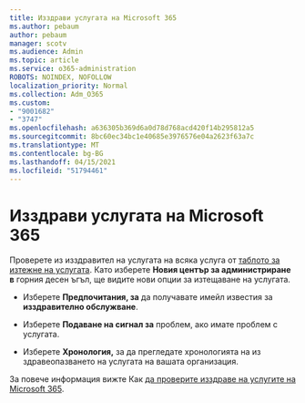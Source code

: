 ```yaml
---
title: Изздрави услугата на Microsoft 365
ms.author: pebaum
author: pebaum
manager: scotv
ms.audience: Admin
ms.topic: article
ms.service: o365-administration
ROBOTS: NOINDEX, NOFOLLOW
localization_priority: Normal
ms.collection: Adm_O365
ms.custom:
- "9001682"
- "3747"
ms.openlocfilehash: a636305b369d6a0d78d768acd420f14b295812a5
ms.sourcegitcommit: 8bc60ec34bc1e40685e3976576e04a2623f63a7c
ms.translationtype: MT
ms.contentlocale: bg-BG
ms.lasthandoff: 04/15/2021
ms.locfileid: "51794461"
---
```

# <a name="microsoft-365-service-health"></a>Изздрави услугата на Microsoft 365


Проверете из изздравител на услугата на всяка услуга от [таблото за изтежне на услугата](https://admin.microsoft.com/Adminportal/Home?source=applauncher#/servicehealth). Като изберете **Новия център за администриране в** горния десен ъгъл, ще видите нови опции за изтещаване на услугата.

- Изберете **Предпочитания, за** да получавате имейл известия за **изздравително обслужване**.

- Изберете **Подаване на сигнал за** проблем, ако имате проблем с услугата.

- Изберете **Хронология,** за да прегледате хронологията на из здравеопазването на услугата на вашата организация. 

За повече информация вижте Как [да проверите изздраве на услугите на Microsoft 365](https://docs.microsoft.com/office365/enterprise/view-service-health). 
